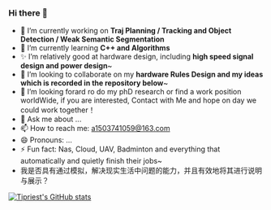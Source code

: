 ### Hi there 👋
- 🔭 I’m currently working on **Traj Planning / Tracking and Object Detection / Weak Semantic Segmentation**
- 🌱 I’m currently learning **C++ and Algorithms**
- ✨ I’m relatively good at hardware design, including **high speed signal design and power design**~
- 👯 I’m looking to collaborate on my **hardware Rules Design and my ideas which is recorded in the repository below**~
- 🤔 I’m looking forard ro do my phD research or find a work position worldWide, if you are interested, Contact with Me and hope on day we could work together！
- 💬 Ask me about ...
- 📫 How to reach me: a1503741059@163.com
- 😄 Pronouns: ...
- ⚡ Fun fact: Nas, Cloud, UAV, Badminton and everything that automatically and quietly finish their jobs~
- 我是否具有通过模拟，解决现实生活中问题的能力，并且有效地将其进行说明与展示？
<!--
**Tipriest/Tipriest** is a ✨ _special_ ✨ repository because its `README.md` (this file) appears on your GitHub profile.

Here are some ideas to get you started:


-->

[![Tipriest's GitHub stats](https://github-readme-stats.vercel.app/api?username=Tipriest)](https://github.com/anuraghazra/github-readme-stats)
